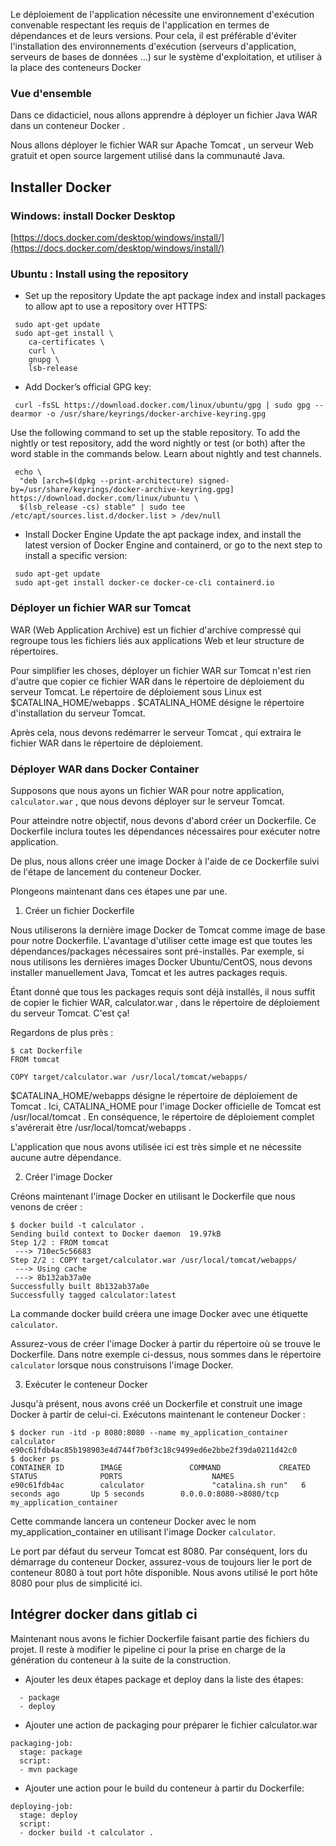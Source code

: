 Le déploiement de l'application nécessite une environnement d'exécution convenable respectant les requis de l'application en termes de dépendances et de leurs versions.
Pour cela, il est préférable d'éviter l'installation des environnements d'exécution (serveurs d'application, serveurs de bases de données ...) sur le système d'exploitation, et utiliser à la place des conteneurs Docker


### Vue d'ensemble
Dans ce didacticiel, nous allons apprendre à déployer un fichier Java WAR dans un conteneur Docker .

Nous allons déployer le fichier WAR sur Apache Tomcat , un serveur Web gratuit et open source largement utilisé dans la communauté Java.

## Installer Docker

### Windows: install Docker Desktop
[https://docs.docker.com/desktop/windows/install/](https://docs.docker.com/desktop/windows/install/)

### Ubuntu : Install using the repository

- Set up the repository
Update the apt package index and install packages to allow apt to use a repository over HTTPS:
```
 sudo apt-get update
 sudo apt-get install \
    ca-certificates \
    curl \
    gnupg \
    lsb-release
```
- Add Docker’s official GPG key:
```
 curl -fsSL https://download.docker.com/linux/ubuntu/gpg | sudo gpg --dearmor -o /usr/share/keyrings/docker-archive-keyring.gpg
```
Use the following command to set up the stable repository. To add the nightly or test repository, add the word nightly or test (or both) after the word stable in the commands below. Learn about nightly and test channels.
```
 echo \
  "deb [arch=$(dpkg --print-architecture) signed-by=/usr/share/keyrings/docker-archive-keyring.gpg] https://download.docker.com/linux/ubuntu \
  $(lsb_release -cs) stable" | sudo tee /etc/apt/sources.list.d/docker.list > /dev/null
```
- Install Docker Engine
Update the apt package index, and install the latest version of Docker Engine and containerd, or go to the next step to install a specific version:
```
 sudo apt-get update
 sudo apt-get install docker-ce docker-ce-cli containerd.io
```

### Déployer un fichier WAR sur Tomcat
WAR (Web Application Archive) est un fichier d'archive compressé qui regroupe tous les fichiers liés aux applications Web et leur structure de répertoires.

Pour simplifier les choses, déployer un fichier WAR sur Tomcat n'est rien d'autre que copier ce fichier WAR dans le répertoire de déploiement du serveur Tomcat. Le répertoire de déploiement sous Linux est $CATALINA_HOME/webapps . $CATALINA_HOME désigne le répertoire d'installation du serveur Tomcat.

Après cela, nous devons redémarrer le serveur Tomcat , qui extraira le fichier WAR dans le répertoire de déploiement.

### Déployer WAR dans Docker Container
Supposons que nous ayons un fichier WAR pour notre application, `calculator.war` , que nous devons déployer sur le serveur Tomcat.

Pour atteindre notre objectif, nous devons d'abord créer un Dockerfile. Ce Dockerfile inclura toutes les dépendances nécessaires pour exécuter notre application.

De plus, nous allons créer une image Docker à l'aide de ce Dockerfile suivi de l'étape de lancement du conteneur Docker.

Plongeons maintenant dans ces étapes une par une.

1. Créer un fichier Dockerfile

Nous utiliserons la dernière image Docker de Tomcat comme image de base pour notre Dockerfile. L'avantage d'utiliser cette image est que toutes les dépendances/packages nécessaires sont pré-installés. Par exemple, si nous utilisons les dernières images Docker Ubuntu/CentOS, nous devons installer manuellement Java, Tomcat et les autres packages requis.

Étant donné que tous les packages requis sont déjà installés, il nous suffit de copier le fichier WAR, calculator.war , dans le répertoire de déploiement du serveur Tomcat. C'est ça!

Regardons de plus près :

```
$ cat Dockerfile
FROM tomcat

COPY target/calculator.war /usr/local/tomcat/webapps/
```
$CATALINA_HOME/webapps désigne le répertoire de déploiement de Tomcat . Ici, CATALINA_HOME pour l'image Docker officielle de Tomcat est  /usr/local/tomcat . En conséquence, le répertoire de déploiement complet s'avérerait être  /usr/local/tomcat/webapps .

L'application que nous avons utilisée ici est très simple et ne nécessite aucune autre dépendance.

2. Créer l'image Docker

Créons maintenant l'image Docker en utilisant le Dockerfile que nous venons de créer :
```
$ docker build -t calculator .
Sending build context to Docker daemon  19.97kB
Step 1/2 : FROM tomcat
 ---> 710ec5c56683
Step 2/2 : COPY target/calculator.war /usr/local/tomcat/webapps/
 ---> Using cache
 ---> 8b132ab37a0e
Successfully built 8b132ab37a0e
Successfully tagged calculator:latest
```
La commande docker build créera une image Docker avec une étiquette `calculator`.

Assurez-vous de créer l'image Docker à partir du répertoire où se trouve le Dockerfile. Dans notre exemple ci-dessus, nous sommes dans le répertoire `calculator` lorsque nous construisons l'image Docker.

3. Exécuter le conteneur Docker

Jusqu'à présent, nous avons créé un Dockerfile et construit une image Docker à partir de celui-ci. Exécutons maintenant le conteneur Docker :
```
$ docker run -itd -p 8080:8080 --name my_application_container calculator
e90c61fdb4ac85b198903e4d744f7b0f3c18c9499ed6e2bbe2f39da0211d42c0
$ docker ps
CONTAINER ID        IMAGE               COMMAND             CREATED             STATUS              PORTS                    NAMES
e90c61fdb4ac        calculator               "catalina.sh run"   6 seconds ago       Up 5 seconds        0.0.0.0:8080->8080/tcp   my_application_container
```
Cette commande lancera un conteneur Docker avec le nom  my_application_container en utilisant l'image Docker `calculator`.

Le port par défaut du serveur Tomcat est 8080. Par conséquent, lors du démarrage du conteneur Docker, assurez-vous de toujours lier le port de conteneur 8080 à tout port hôte disponible. Nous avons utilisé le port hôte 8080 pour plus de simplicité ici.

## Intégrer docker dans gitlab ci

Maintenant nous avons le fichier Dockerfile faisant partie des fichiers du projet. Il reste à modifier le pipeline ci pour la prise en charge de la génération du conteneur à la suite de la construction.

- Ajouter les deux étapes package et deploy dans la liste des étapes:
```
  - package
  - deploy
```

- Ajouter une action de packaging pour préparer le fichier calculator.war
```
packaging-job:
  stage: package
  script:
  - mvn package
```

- Ajouter une action pour le build du conteneur à partir du Dockerfile:
```
deploying-job:
  stage: deploy
  script:
  - docker build -t calculator .
```
